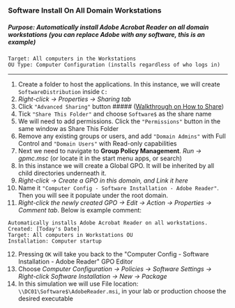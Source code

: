### Software Install On All Domain Workstations
##### Purpose: Automatically install Adobe Acrobat Reader on all domain workstations (you can replace Adobe with any software, this is an example)  
```
Target: All computers in the Workstations  
OU Type: Computer Configuration (installs regardless of who logs in)  
```
---

1. Create a folder to host the applications. In this instance, we will create `SoftwareDistribution` inside `C:`
2. *Right-click → Properties → Sharing tab*
3. Click `"Advanced Sharing"` button ##### ([Walkthrough on How to Share](https://github.com/nickbruggen90/LabsVol8021Q/blob/main/Project%201.1:%20Active%20Directory%20and%20Windows%2010%20Integration/Quickguides/Quickguide:%20Fixing%20Network%20Share%20Permissions_.md))
4. Tick `"Share This Folder"` and choose `Software$` as the share name
5. We will need to add permissions. Click the `"Permissions"` button in the same window as Share This Folder
6. Remove any existing groups or users, and add `"Domain Admins"` with Full Control and `"Domain Users"` with Read-only capabilities
7. Next we need to navigate to **Group Policy Management**. *Run → gpmc.msc* (or locate it in the start menu apps, or search)
8. In this instance we will create a Global GPO. It will be inherited by all child directories underneath it.
9. *Right-click → Create a GPO in this domain, and Link it here*
10. Name it `"Computer Config - Software Installation - Adobe Reader"`. Then you will see it populate under the root domain.
11. *Right-click the newly created GPO → Edit → Action → Properties → Comment tab*. Below is example comment:
```
Automatically installs Adobe Acrobat Reader on all workstations.
Created: [Today's Date]
Target: All computers in Workstations OU
Installation: Computer startup
``` 
12. Pressing `OK` will take you back to the "Computer Config - Software Installation - Adobe Reader" GPO Editor
13. Choose *Computer Configuration → Policies → Software Settings → Right-click Software Installation → New → Package*
14. In this simulation we will use File location: `\\DC01\Software$\AdobeReader.msi`, in your lab or production choose the desired executable
